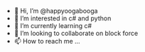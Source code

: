 - 👋 Hi, I’m @happyoogabooga
- 👀 I’m interested in c# and python
- 🌱 I’m currently learning c#
- 💞️ I’m looking to collaborate on block force
- 📫 How to reach me ...

<!---
happyoogabooga/happyoogabooga is a ✨ special ✨ repository because its `README.md` (this file) appears on your GitHub profile.
You can click the Preview link to take a look at your changes.
--->
